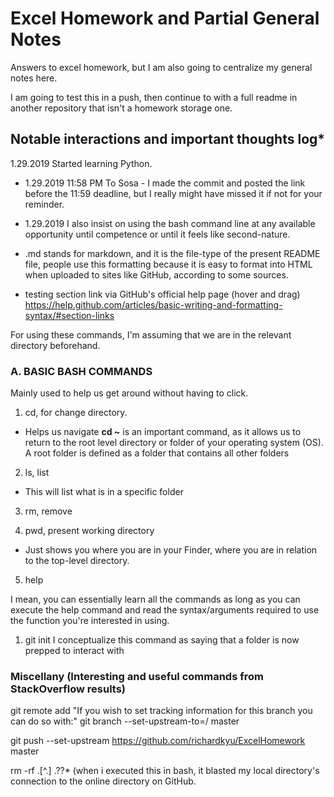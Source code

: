 # Excel Homework and Partial General Notes


Answers to excel homework, but I am also going to centralize my general notes here.

I am going to test this in a push, then continue to with a full readme in another repository
that isn't a homework storage one.

## Notable interactions and important thoughts log*

1.29.2019 Started learning Python.

* 1.29.2019 11:58 PM To Sosa - I made the commit and posted the link before the 11:59 
deadline, but I really might have missed it if not for your reminder.
* 1.29.2019 I also insist on using the bash command line at any available opportunity 
until competence or until it feels like second-nature.

* .md stands for markdown, and it is the file-type of the present README file, people use
this formatting because it is easy to format into HTML when uploaded to sites like GitHub,
according to some sources.

* testing section link via GitHub's official help page (hover and drag)
https://help.github.com/articles/basic-writing-and-formatting-syntax/#section-links


For using these commands, I'm assuming that we are in the relevant directory beforehand.


### A. BASIC BASH COMMANDS 

Mainly used to help us get around without having to click.

1. cd, for change directory.
- Helps us navigate
**cd ~** is an important command, as it allows us to return to the root level directory or
folder of your operating system (OS). A root folder is defined as a folder that contains 
all other folders

2. ls, list
- This will list what is in a specific folder

3. rm, remove

4. pwd, present working directory
- Just shows you where you are in your Finder, where you are in relation to the top-level directory.

5. help

I mean, you can essentially learn all the commands as long as you can execute the help 
command and read the syntax/arguments required to use the function you're interested in using.


1. git init
I conceptualize this command as saying that a folder is now prepped to interact with



### Miscellany (Interesting and useful commands from StackOverflow results)

git remote add <name> <url>
"If you wish to set tracking information for this branch you can do so with:"
git branch --set-upstream-to=<remote>/<branch> master

git push --set-upstream https://github.com/richardkyu/ExcelHomework master

rm -rf .[^.] .??* (when i executed this in bash, it blasted my local directory's connection
to the online directory on GitHub.
